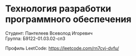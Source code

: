 # Технология разработки программного обеспечения

Студент: Пантелеев Всеволод Игоревич \
Группа: Б9122-01.03.02-сп3

Профиль LeetCode: https://leetcode.com/rn7cvj-dvfu/
